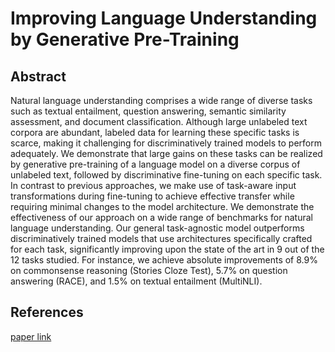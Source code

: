 # Improving Language Understanding by Generative Pre-Training 

## Abstract
Natural language understanding comprises a wide range of diverse tasks such as textual entailment, question answering, semantic similarity assessment, and document classification. Although large unlabeled text corpora are abundant, labeled data for learning these specific tasks is scarce, making it challenging for discriminatively trained models to perform adequately. We demonstrate that large gains on these tasks can be realized by generative pre-training of a language model on a diverse corpus of unlabeled text, followed by discriminative fine-tuning on each specific task. In contrast to previous approaches, we make use of task-aware input transformations during fine-tuning to achieve effective transfer while requiring minimal changes to the model architecture. We demonstrate the effectiveness of our approach on a wide range of benchmarks for natural language understanding. Our general task-agnostic model outperforms discriminatively trained models that use architectures specifically crafted for each task, significantly improving upon the state of the art in 9 out of the 12 tasks studied. For instance, we achieve absolute improvements of 8.9% on commonsense reasoning (Stories Cloze Test), 5.7% on question answering (RACE), and 1.5% on textual entailment (MultiNLI).

## References
[paper link](https://s3-us-west-2.amazonaws.com/openai-assets/research-covers/language-unsupervised/language_understanding_paper.pdf)
